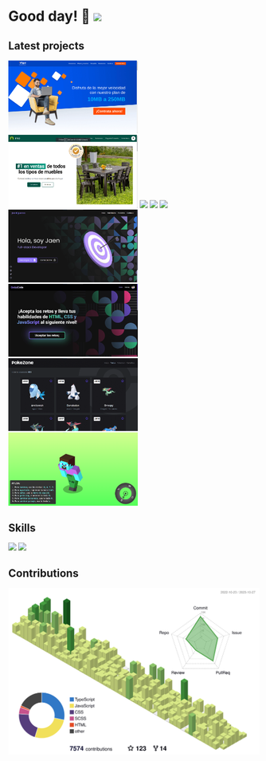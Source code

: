 <div>
    
# Good day! 👋 <img src="https://github.githubassets.com/images/mona-loading-dark.gif" width="50px" />

</div>


## Latest projects

<div>
    <img src="https://github.com/jaenfigueroa/jaenfigueroa/blob/main/assets/vigui.png" width="260px" />
    <img src="https://github.com/jaenfigueroa/jaenfigueroa/blob/main/assets/pino.png" width="260px" />
    <img src="https://res.cloudinary.com/djksz5k3c/image/upload/v1686614528/MI-NUBE/VESR/PORTAFOLIO/Captura_de_pantalla_2023-06-12_185558_w6myvn.png" width="260px" />
    <img src="https://res.cloudinary.com/djksz5k3c/image/upload/v1684180448/MI-NUBE/MODELO-SAKURA/sakura_1_mah6fr.png" width="260px"/>
    <img src="https://res.cloudinary.com/djksz5k3c/image/upload/v1686598996/MI-NUBE/PERIODIC%20TABLE/tabla-periodica_ihkvn3.png" width="260px"/>
    <a href="https://github.com/jaenfigueroa/new-portfolio-client"><img src="https://github.com/jaenfigueroa/jaenfigueroa/raw/main/assets/portafolio3.png" width="260px"/></a>
    <a href="https://github.com/jaenfigueroa/Quizz-Code"><img src="./assets/quizz8.png" width="260px" /></a>
    <a href="https://github.com/jaenfigueroa/PokeZone"><img src="https://github.com/jaenfigueroa/jaenfigueroa/raw/main/assets/poke2.png" width="260px"/></a>
    <a href="https://github.com/jaenfigueroa/JaenCraft"><img src="https://github.com/jaenfigueroa/jaenfigueroa/raw/main/assets/jaencraft.png" width="260px"/></a>
    
    
</div>

<!-- <img src="https://github.com/jaenfigueroa/cifrador-de-textos/raw/main/assets/enc-desktop.png" width="260px"/> -->
<!-- <img src="https://github.com/jaenfigueroa/Countries/blob/main/assets/paises2.png" width="260px" /> -->
<!-- <a href="https://github.com/GaredLyon/Tu-Du-Lyzt"><img src="./assets/tudu1.png" width="260px" /></a> -->

## Skills

![](https://skillicons.dev/icons?i=react,typescript,javascript,redux,vite,nodejs,express,nextjs,nestjs,graphql,jest,md)
![](https://skillicons.dev/icons?i=docker,git,mongodb,firebase,supabase,html,css,pug,sass,tailwind,materialui,astro)

## Contributions
    
![](./profile-3d-contrib/profile-green-animate.svg)



